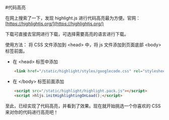 #代码高亮

在网上搜索了一下，发现 highlight.js 进行代码高亮最为方便。官网：[https://highlightjs.org/](https://highlightjs.org/)

下载可直接去官网进行下载，可选择需要高亮的语言进行下载。

使用方法：
将 CSS 文件添加到 <head\> 中，将 js 文件添加到页面底部 <body\> 标签前面。

* 在 <head\> 标签中添加
```html
    <link href="/static/highlight/styles/googlecode.css" rel="stylesheet">
```
* 在 </body\> 标签前面添加
```html
    <script src="/static/highlight/highlight.pack.js"></script>
    <script >hljs.initHighlightingOnLoad();</script>
```
至此，已经实现了代码高亮，并看到了效果。现在就开始挑选一个你喜欢的 CSS 来对你的代码进行高亮吧！
